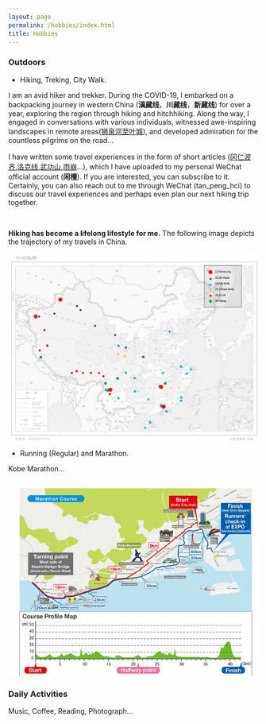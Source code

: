 ```yaml
---
layout: page
permalink: /hobbies/index.html
title: Hobbies
---
```


### Outdoors

- Hiking, Treking, City Walk.

I am an avid hiker and trekker. During the COVID-19, I embarked on a backpacking journey in western China (**滇藏线**，**川藏线**，**新藏线**) for over a year, exploring the region through hiking and hitchhiking. Along the way, I engaged in conversations with various individuals, witnessed awe-inspiring landscapes in remote areas([狮泉河至叶城](https://mp.weixin.qq.com/s/043b1nt5rkxwWDisE_zg8w)), and developed admiration for the countless pilgrims on the road... 

I have written some travel experiences in the form of short articles ([冈仁波齐](https://mp.weixin.qq.com/s/bs45aBxZkw4K1uY3S5z5sQ),[洛克线](https://mp.weixin.qq.com/s/fL2IaIrJf-3L_Fy4nJnz8A),[武功山](https://mp.weixin.qq.com/s/zDHZY76mN7i6p1i0e42uww),[雨崩](https://mp.weixin.qq.com/s/Df5suS7bnD8Gxb9KYJjNtw)...), which I have uploaded to my personal WeChat official account (**闲檀**). If you are interested, you can subscribe to it. Certainly, you can also reach out to me through WeChat (tan_peng_hci) to discuss our travel experiences and perhaps even plan our next hiking trip together.

<br>

**Hiking has become a lifelong lifestyle for me.** The following image depicts the trajectory of my travels in China.

<img src="/images/outdoors.jpg">

- Running (Regular) and Marathon.

Kobe Marathon...

<br>

<img src="/images/kobe.jpg">

### Daily Activities

Music, Coffee, Reading, Photograph...

